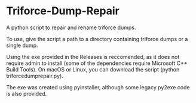 # Triforce-Dump-Repair
A python script to repair and rename triforce dumps.

To use, give the script a path to a directory containing triforce dumps or a single dump.

Using the exe provided in the Releases is reccomended, as it does not require admin to install (some of the dependencies require Microsoft C++ Build Tools). On macOS or Linux, you can download the script (python triforcedumprepair.py).

The exe was created using pyinstaller, although some legacy py2exe code is also provided. 
